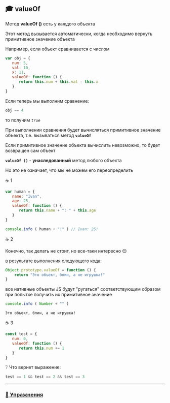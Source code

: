 ## :mortar_board: valueOf

Метод  **valueOf ()**  есть у каждого объекта

Этот метод вызывается автоматически, когда необходимо вернуть примитивное значение объекта

Например, если объект сравнивается с числом
```javascript
var obj = {
   num: 5,
   val: 10,
   x: 11,
   valueOf: function () {
      return this.num + this.val - this.x
   }
}
```
Если теперь мы выполним сравнение:
```javascript
obj == 4
```
то получим  *`true`*

При выполнении сравнения будет вычисляться примитивное значение объекта, т.е. вызываться метод **`valueOf`**

Если примитивное значение объекта вычислить невозможно, то будет возвращен сам объект

**`valueOf ()`** - **__унаследованный__** метод любого объекта

Но это не означает, что мы не можем его переопределить

:coffee: 1

```javascript
var human = {
   name: "Ivan",
   age: 25,
   valueOf: function () {
      return this.name + ": " + this.age
   }
}

console.info ( human + "!" ) // Ivan: 25!
```
:coffee: 2

Конечно, так делать не стоит, но все-таки интересно :wink:

в результате выполнения следующего кода:
```javascript
Object.prototype.valueOf = function () {
    return "Это объект, блин, а не игрушка!"
}
```
все нативные объекты JS будут "ругаться" соответствующим образом при попытке получить их примитивное значение
```javascript
console.info ( Number + "" )
```
```console
Это объект, блин, а не игрушка!
```
:coffee: 3

```javascript
const test = {
   num: 0,
   valueOf: function () {
      return this.num += 1
   }
}
```
:grey_question: Что вернет выражение: 
```javascript
test == 1 && test == 2 && test == 3
```
***
### [:briefcase: Упражнения](https://docs.google.com/forms/d/e/1FAIpQLSf9YlXTMs5oCuSWEtPdhZiOeiLTPWejH4zRY7jHoJbrnJEwrA/viewform)